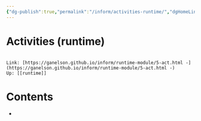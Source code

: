 ```yaml
---
{"dg-publish":true,"permalink":"/inform/activities-runtime/","dgHomeLink":true,"dgPassFrontmatter":false}
---
```


# Activities (runtime)
```ad-info

Link: [https://ganelson.github.io/inform/runtime-module/5-act.html -](https://ganelson.github.io/inform/runtime-module/5-act.html -)
Up: [[runtime]]
```

# Contents
- 